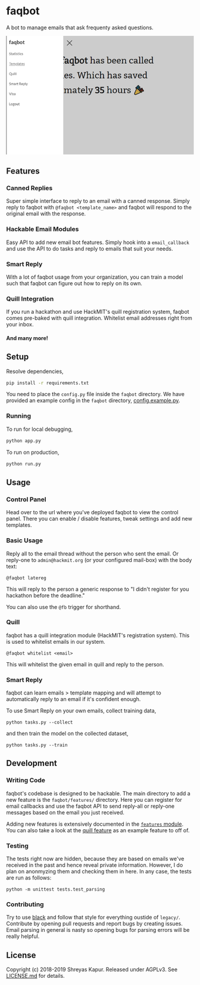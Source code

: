 # faqbot

A bot to manage emails that ask frequenty asked questions.

![Control Panel](./screenshot.png)

## Features

### Canned Replies

Super simple interface to reply to an email with a canned response. Simply reply to faqbot with `@faqbot <template_name>` and faqbot will respond to the original email with the response.

### Hackable Email Modules

Easy API to add new email bot features. Simply hook into a `email_callback` and use the API to do tasks and reply to emails that suit your needs.

### Smart Reply

With a lot of faqbot usage from your organization, you can train a model such that faqbot can figure out how to reply on its own.

### Quill Integration

If you run a hackathon and use HackMIT's quill registration system, faqbot comes pre-baked with quill integration. Whitelist email addresses right from your inbox.

#### And many more!

## Setup

Resolve dependencies,

```bash
pip install -r requirements.txt
```

You need to place the `config.py` file inside the `faqbot` directory. We have provided an example config in the `faqbot` directory, [config.example.py](faqbot/config.example.py).

### Running

To run for local debugging,

```bash
python app.py
```

To run on production,

```bash
python run.py
```

## Usage

### Control Panel

Head over to the url where you've deployed faqbot to view the control panel. There you can enable / disable features, tweak settings and add new templates.

### Basic Usage

Reply all to the email thread without the person who sent the email. Or reply-one to `admin@hackmit.org` (or your configured mail-box) with the body text:

```
@faqbot latereg
```

This will reply to the person a generic response to "I didn't register for you hackathon before the deadline."

You can also use the `@fb` trigger for shorthand.

### Quill

faqbot has a quill integration module (HackMIT's registration system). This is used to whitelist emails in our system.

```
@faqbot whitelist <email>
```

This will whitelist the given email in quill and reply to the person.

### Smart Reply

faqbot can learn emails > template mapping and will attempt to automatically reply to an email if it's confident enough.

To use Smart Reply on your own emails, collect training data,

```
python tasks.py --collect
```

and then train the model on the collected dataset,

```
python tasks.py --train
```


## Development

### Writing Code

faqbot's codebase is designed to be hackable. The main directory to add a new feature is the `faqbot/features/` directory. Here you can register for email callbacks and use the faqbot API to send reply-all or reply-one messages based on the email you just received.

Adding new features is extensively documented in the [`features` module](faqbot/features/__init__.py). You can also take a look at the [quill feature](faqbot/features/quill.py) as an example feature to off of.

### Testing

The tests right now are hidden, because they are based on emails we've received in the past and hence reveal private information. However, I do plan on anonmyzing them and checking them in here. In any case, the tests are run as follows:

```
python -m unittest tests.test_parsing
```

### Contributing

Try to use [black](https://github.com/ambv/black) and follow that style for everything oustide of `legacy/`. Contribute by opening pull requests and report bugs by creating issues. Email parsing in general is nasty so opening bugs for parsing errors will be really helpful.

## License
Copyright (c) 2018-2019 Shreyas Kapur. Released under AGPLv3. See [LICENSE.md](LICENSE.md) for details.
